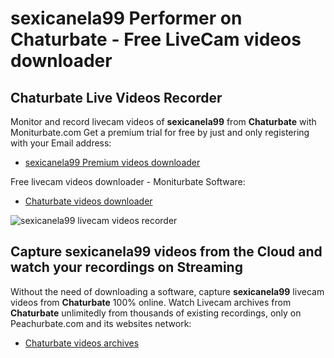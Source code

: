 # sexicanela99 Performer on Chaturbate - Free LiveCam videos downloader

## Chaturbate Live Videos Recorder

Monitor and record livecam videos of **sexicanela99** from **Chaturbate** with Moniturbate.com
Get a premium trial for free by just and only registering with your Email address:
* [sexicanela99 Premium videos downloader](https://moniturbate.com/request-demo-licence-key.html)

Free livecam videos downloader - Moniturbate Software:
* [Chaturbate videos downloader](https://moniturbate.com/moniturbate-download-software.html)

![sexicanela99 livecam videos recorder](https://peachurnet.com/templates/moniturbate-software.png)


## Capture sexicanela99 videos from the Cloud and watch your recordings on Streaming

Without the need of downloading a software, capture **sexicanela99** livecam videos from **Chaturbate** 100% online.
Watch Livecam archives from **Chaturbate** unlimitedly from thousands of existing recordings, only on Peachurbate.com and its websites network:
* [Chaturbate videos archives](https://peachurnet.com/)